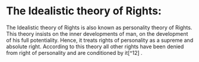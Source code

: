 The Idealistic theory of Rights:
================================

The Idealistic theory of Rights is also known as personality theory of
Rights. This theory insists on the inner developments of man, on the
development of his full potentiality. Hence, it treats rights of
personality as a supreme and absolute right. According to this theory
all other rights have been denied from right of personality and are
conditioned by it[^12] .


